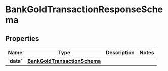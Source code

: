 
# BankGoldTransactionResponseSchema

## Properties
Name | Type | Description | Notes
------------ | ------------- | ------------- | -------------
**&#x60;data&#x60;** | [**BankGoldTransactionSchema**](BankGoldTransactionSchema.md) |  | 



